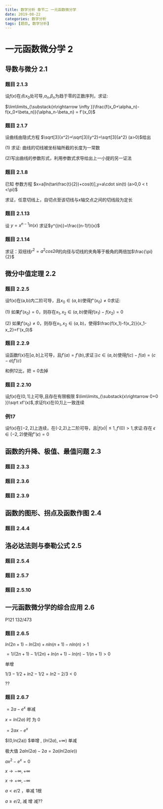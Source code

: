 ```yaml
---
title: 数学分析 章节二 一元函数微分学
date: 2019-08-22
categories: 数学分析
tags: [题目, 数学分析]
---
```


# 一元函数微分学 2

## 导数与微分 2.1

### 题目 2.1.3

设$f(x)$在点$x_0$处可导,$\alpha_n$,$\beta_n$为趋于零的正数序列，求证:

$\lim\limits_{\substack{n\rightarrow \infty }}\frac{f(x_0+\alpha_n)-f(x_0+\beta_n)}{\alpha_n-\beta_n} = f'(x_0)$

<!-- more -->

### 题目 2.1.7

设曲线由隐式方程 $\sqrt[3]{x^2}+\sqrt[3]{y^2}=\sqrt[3]{a^2} (a>0)$给出

(1) 求证: 曲线的切线被坐标轴所截的长度为一常数

(2)写出曲线的参数形式，利用参数式求导给出上一小提的另一证法

### 题目 2.1.8

已知 参数方程 $x=a[ln(tan\frac{t}{2})+cos(t)],y=a\cdot sin(t) (a>0,0 < t <\pi)$

求证，任意切线上，自切点至该切线与x轴交点之间的切线段为定长

### 题目 2.1.13

设 $y=x^{n-1}ln(x)$ 求证$y^{(n)}=\frac{(n-1)!}{x}$

### 题目 2.1.14

求证：双纽线$r^2=a^2 cos 2\theta$的向径与切线的夹角等于极角的两倍加$\frac{\pi}{2}$

## 微分中值定理 2.2

### 题目 2.2.5

设f(x)在(a,b)内二阶可导，且$x_0 \in (a,b)$使得$f''(x_0)\neq 0$求证:

(1) 如果$f'(x_0)=0$，则存在$x_1,x_2\in(a,b)$使得$f(x_1)-f(x_2)=0$

(2) 如果$f'(x_0)\neq0$，则存在$x_1,x_2\in(a,b)$，使得$\frac{f(x_1)-f(x_2)}{x_1-x_2}=f'(x_0)$

### 题目 2.2.9

设函数f(x)在$[a,b]$上可导，且$f'(a)=f'(b)$,求证$\exists c\in(a,b)$使得$f(c)-f(a)=(c-a)f'(c)$

和例12比，把$=0$去掉

### 题目 2.2.10

设$f(x)$在$(0,1]$上可导,且存在有限极限 $\lim\limits_{\substack{x\rightarrow 0+0 }}\sqrt xf'(x)$,求证f(x)在(0,1]上一致连续

### 例17

设f(x)在$[-2,2]$上连续，在(-2,2)上二阶可导，且$|f(x)|\leq 1,f'(0) > 1$,求证:存在 $\epsilon \in (-2,2)$使得$f''(\epsilon) = 0$

## 函数的升降、极值、最值问题 2.3

### 题目 2.3.3

### 题目 2.3.6

### 题目 2.3.9

## 函数的图形、拐点及函数作图 2.4

### 题目 2.4.4

## 洛必达法则与泰勒公式 2.5

### 题目 2.5.4

### 题目 2.5.7

### 题目 2.5.10

## 一元函数微分学的综合应用 2.6

P121 132/473

### 题目 2.6.5

$ln(2n+1)-ln(2n)+n ln(n+1) - n ln(n) > 1$

$= 1/(2n+1) - 1/(2n) + ln(n+1)-ln(n) - 1/(n+1) > 0$

单增

$1/3 - 1/2 + ln2 - 1/2 = ln2 - 2/3 < 0$

??

### 题目 2.6.7

$= 2a - e^x$ 单减

$x= ln(2a)$ 时 为 0

$= 2ax-e^x$

$(0,ln(2a)) $单增 , $(ln(2a),+\infty)$ 单减

极大值 $2aln(2a) - 2a = 2a(ln(2a/e))$

$ax^2-e^x = 0$

$x \to -\infty , +\infty$

$x \to +\infty , -\infty$

$a < e/2$ ，单减 1根

$a \ge e/2$, 减 增 减??


